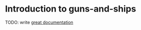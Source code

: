 # Introduction to guns-and-ships

TODO: write [great documentation](http://jacobian.org/writing/what-to-write/)
